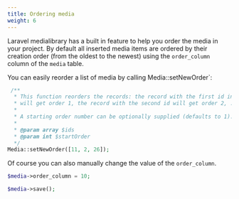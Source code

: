 ```yaml
---
title: Ordering media
weight: 6
---
```


Laravel medialibrary has a built in feature to help you order the media in your project. By default all inserted media items are ordered by their creation order (from the oldest to the newest) using the `order_column` column of the `media` table.

You can easily reorder a list of media by calling  ̀Media::setNewOrder`:

```php
 /**
  * This function reorders the records: the record with the first id in the array
  * will get order 1, the record with the second id will get order 2, ...
  *
  * A starting order number can be optionally supplied (defaults to 1).
  *
  * @param array $ids
  * @param int $startOrder
  */
Media::setNewOrder([11, 2, 26]);
```

Of course you can also manually change the value of the `order_column`.

```php
$media->order_column = 10;

$media->save();
```
